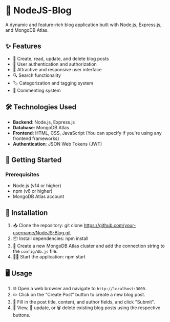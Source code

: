 # 🚀 NodeJS-Blog

A dynamic and feature-rich blog application built with Node.js, Express.js, and MongoDB Atlas.


## ✨ Features

- 📝 Create, read, update, and delete blog posts
- 👤 User authentication and authorization
- 💅 Attractive and responsive user interface
- 🔍 Search functionality
- 🏷️ Categorization and tagging system
- 💬 Commenting system

## 🛠️ Technologies Used

- **Backend**: Node.js, Express.js
- **Database**: MongoDB Atlas
- **Frontend**: HTML, CSS, JavaScript (You can specify if you're using any frontend frameworks)
- **Authentication**: JSON Web Tokens (JWT)

## 🚀 Getting Started

### Prerequisites

- Node.js (v14 or higher)
- npm (v6 or higher)
- MongoDB Atlas account

## 🚀 Installation

1. 📥 Clone the repository: git clone https://github.com/your-username/NodeJS-Blog.git
2. 📦 Install dependencies: npm install
3. 🔗 Create a new MongoDB Atlas cluster and add the connection string to the `config/db.js` file.
4. 🏃‍♂️ Start the application: npm start

## 🖥️ Usage

1. 🌐 Open a web browser and navigate to `http://localhost:3000`.
2. ✏️ Click on the "Create Post" button to create a new blog post.
3. 📝 Fill in the post title, content, and author fields, and click "Submit".
4. 👀 View, 🔄 update, or 🗑️ delete existing blog posts using the respective buttons.

